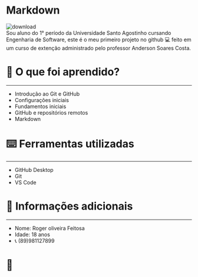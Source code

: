 # Markdown
![download](https://github.com/user-attachments/assets/db2631c9-bd88-4213-9a37-170bd040c6ef)  
Sou aluno do 1° período da Universidade Santo Agostinho cursando Engenharia de Software, este é o meu primeiro projeto no github :computer: feito em um curso de extenção administrado pelo professor Anderson Soares Costa.

# :closed_book: O que foi aprendido?
***
- Introdução ao Git e GitHub
- Configurações iniciais
- Fundamentos iniciais
- GitHub e repositórios remotos
- Markdown

# :keyboard: Ferramentas utilizadas
***
- GitHub Desktop
- Git
- VS Code

# :bust_in_silhouette: Informações adicionais
***
- Nome: Roger oliveira Feitosa
- Idade: 18 anos
- :telephone_receiver: (89)981127899


# :wave:
